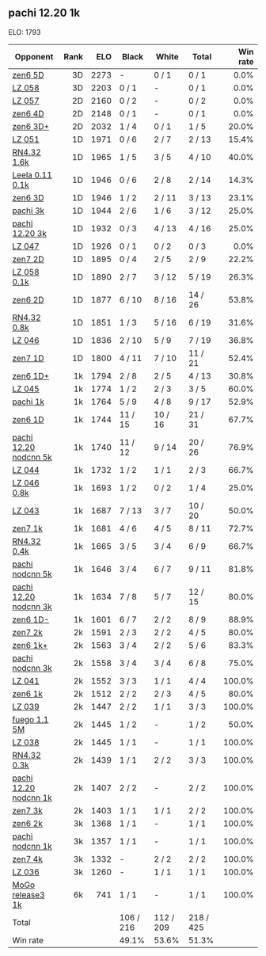 ## pachi 12.20 1k ##

ELO: 1793

Opponent | Rank | ELO | Black | White | Total | Win rate
---------|-----:|----:|-------|-------|-------|-------:
[zen6 5D](zen6%205D.md) | 3D | 2273 | - | 0 / 1 | 0 / 1 | 0.0%
[LZ 058](LZ%20058.md) | 3D | 2203 | 0 / 1 | - | 0 / 1 | 0.0%
[LZ 057](LZ%20057.md) | 2D | 2160 | 0 / 2 | - | 0 / 2 | 0.0%
[zen6 4D](zen6%204D.md) | 2D | 2148 | 0 / 1 | - | 0 / 1 | 0.0%
[zen6 3D+](zen6%203D+.md) | 2D | 2032 | 1 / 4 | 0 / 1 | 1 / 5 | 20.0%
[LZ 051](LZ%20051.md) | 1D | 1971 | 0 / 6 | 2 / 7 | 2 / 13 | 15.4%
[RN4.32 1.6k](RN4.32%201.6k.md) | 1D | 1965 | 1 / 5 | 3 / 5 | 4 / 10 | 40.0%
[Leela 0.11 0.1k](Leela%200.11%200.1k.md) | 1D | 1946 | 0 / 6 | 2 / 8 | 2 / 14 | 14.3%
[zen6 3D](zen6%203D.md) | 1D | 1946 | 1 / 2 | 2 / 11 | 3 / 13 | 23.1%
[pachi 3k](pachi%203k.md) | 1D | 1944 | 2 / 6 | 1 / 6 | 3 / 12 | 25.0%
[pachi 12.20 3k](pachi%2012.20%203k.md) | 1D | 1932 | 0 / 3 | 4 / 13 | 4 / 16 | 25.0%
[LZ 047](LZ%20047.md) | 1D | 1926 | 0 / 1 | 0 / 2 | 0 / 3 | 0.0%
[zen7 2D](zen7%202D.md) | 1D | 1895 | 0 / 4 | 2 / 5 | 2 / 9 | 22.2%
[LZ 058 0.1k](LZ%20058%200.1k.md) | 1D | 1890 | 2 / 7 | 3 / 12 | 5 / 19 | 26.3%
[zen6 2D](zen6%202D.md) | 1D | 1877 | 6 / 10 | 8 / 16 | 14 / 26 | 53.8%
[RN4.32 0.8k](RN4.32%200.8k.md) | 1D | 1851 | 1 / 3 | 5 / 16 | 6 / 19 | 31.6%
[LZ 046](LZ%20046.md) | 1D | 1836 | 2 / 10 | 5 / 9 | 7 / 19 | 36.8%
[zen7 1D](zen7%201D.md) | 1D | 1800 | 4 / 11 | 7 / 10 | 11 / 21 | 52.4%
[zen6 1D+](zen6%201D+.md) | 1k | 1794 | 2 / 8 | 2 / 5 | 4 / 13 | 30.8%
[LZ 045](LZ%20045.md) | 1k | 1774 | 1 / 2 | 2 / 3 | 3 / 5 | 60.0%
[pachi 1k](pachi%201k.md) | 1k | 1764 | 5 / 9 | 4 / 8 | 9 / 17 | 52.9%
[zen6 1D](zen6%201D.md) | 1k | 1744 | 11 / 15 | 10 / 16 | 21 / 31 | 67.7%
[pachi 12.20 nodcnn 5k](pachi%2012.20%20nodcnn%205k.md) | 1k | 1740 | 11 / 12 | 9 / 14 | 20 / 26 | 76.9%
[LZ 044](LZ%20044.md) | 1k | 1732 | 1 / 2 | 1 / 1 | 2 / 3 | 66.7%
[LZ 046 0.8k](LZ%20046%200.8k.md) | 1k | 1693 | 1 / 2 | 0 / 2 | 1 / 4 | 25.0%
[LZ 043](LZ%20043.md) | 1k | 1687 | 7 / 13 | 3 / 7 | 10 / 20 | 50.0%
[zen7 1k](zen7%201k.md) | 1k | 1681 | 4 / 6 | 4 / 5 | 8 / 11 | 72.7%
[RN4.32 0.4k](RN4.32%200.4k.md) | 1k | 1665 | 3 / 5 | 3 / 4 | 6 / 9 | 66.7%
[pachi nodcnn 5k](pachi%20nodcnn%205k.md) | 1k | 1646 | 3 / 4 | 6 / 7 | 9 / 11 | 81.8%
[pachi 12.20 nodcnn 3k](pachi%2012.20%20nodcnn%203k.md) | 1k | 1634 | 7 / 8 | 5 / 7 | 12 / 15 | 80.0%
[zen6 1D-](zen6%201D-.md) | 1k | 1601 | 6 / 7 | 2 / 2 | 8 / 9 | 88.9%
[zen7 2k](zen7%202k.md) | 2k | 1591 | 2 / 3 | 2 / 2 | 4 / 5 | 80.0%
[zen6 1k+](zen6%201k+.md) | 2k | 1563 | 3 / 4 | 2 / 2 | 5 / 6 | 83.3%
[pachi nodcnn 3k](pachi%20nodcnn%203k.md) | 2k | 1558 | 3 / 4 | 3 / 4 | 6 / 8 | 75.0%
[LZ 041](LZ%20041.md) | 2k | 1552 | 3 / 3 | 1 / 1 | 4 / 4 | 100.0%
[zen6 1k](zen6%201k.md) | 2k | 1512 | 2 / 2 | 2 / 3 | 4 / 5 | 80.0%
[LZ 039](LZ%20039.md) | 2k | 1447 | 2 / 2 | 1 / 1 | 3 / 3 | 100.0%
[fuego 1.1 5M](fuego%201.1%205M.md) | 2k | 1445 | 1 / 2 | - | 1 / 2 | 50.0%
[LZ 038](LZ%20038.md) | 2k | 1445 | 1 / 1 | - | 1 / 1 | 100.0%
[RN4.32 0.3k](RN4.32%200.3k.md) | 2k | 1439 | 1 / 1 | 2 / 2 | 3 / 3 | 100.0%
[pachi 12.20 nodcnn 1k](pachi%2012.20%20nodcnn%201k.md) | 2k | 1407 | 2 / 2 | - | 2 / 2 | 100.0%
[zen7 3k](zen7%203k.md) | 2k | 1403 | 1 / 1 | 1 / 1 | 2 / 2 | 100.0%
[zen6 2k](zen6%202k.md) | 3k | 1368 | 1 / 1 | - | 1 / 1 | 100.0%
[pachi nodcnn 1k](pachi%20nodcnn%201k.md) | 3k | 1357 | 1 / 1 | - | 1 / 1 | 100.0%
[zen7 4k](zen7%204k.md) | 3k | 1332 | - | 2 / 2 | 2 / 2 | 100.0%
[LZ 036](LZ%20036.md) | 3k | 1260 | - | 1 / 1 | 1 / 1 | 100.0%
[MoGo release3 1k](MoGo%20release3%201k.md) | 6k | 741 | 1 / 1 | - | 1 / 1 | 100.0%
Total | | | 106 / 216 | 112 / 209 | 218 / 425 | 
Win rate| | | 49.1% | 53.6% | 51.3% | 

